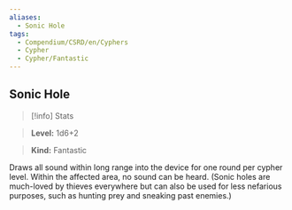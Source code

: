 ```yaml
---
aliases:
  - Sonic Hole
tags:
  - Compendium/CSRD/en/Cyphers
  - Cypher
  - Cypher/Fantastic
---
```

  
    
## Sonic Hole    
>[!info] Stats    
> **Level:** 1d6+2    
> **Kind:** Fantastic  
    
Draws all sound within long range into the device for one round per cypher level. Within the affected area, no sound can be heard. (Sonic holes are much-loved by thieves everywhere but can also be used for less nefarious purposes, such as hunting prey and sneaking past enemies.)